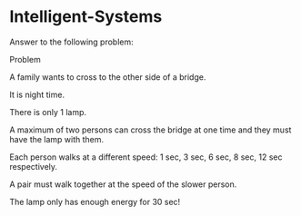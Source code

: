 # Intelligent-Systems

Answer to the following problem:

Problem

A family wants to cross to the other side of a bridge.

It is night time.

There is only 1 lamp.

A maximum of two persons can cross the bridge at one time and they must have the lamp with them.

Each person walks at a different speed: 1 sec, 3 sec, 6 sec, 8 sec, 12 sec respectively.

A pair must walk together at the speed of the slower person.

The lamp only has enough energy for 30 sec!
